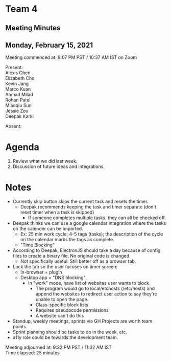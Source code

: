 # Team 4
## Meeting Minutes
## Monday, February 15, 2021

Meeting commenced at: 9:07 PM PST / 10:37 AM IST on Zoom

Present:  
Alexis Chen  
Elizabeth Cho  
Kevin Jang  
Marco Kuan  
Ahmad Milad  
Rohan Patel  
Miaoqiu Sun  
Jessie Zou  
Deepak Karki

Absent:  

# Agenda
1. Review what we did last week.
2. Discussion of future ideas and integrations.

# Notes
- Currently skip button skips the current task and resets the timer.
  - Deepak recommends keeping the task and timer separate (don't reset timer when a task is skipped)
    - If someone completes multiple tasks, they can all be checked off.
- Deepak thinks we can use a google calendar integration where the tasks on the calender can be imported.
  - Ex: 25 min work cycle; 4-5 tags (tasks); the description of the cycle on the calendar marks the tags as complete.
  - "Time Blocking" 
- According to Deepak, ElectronJS should take a day because of config files to create a binary file. No original code is changed.
  - Not specifically useful. Still better off as a browser tab.
- Lock the tab so the user focuses on timer screen:
  - In-browser = plugin
  - Desktop app = "DNS blocking"
    - In "work" mode, have list of websites user wants to block
      - The program would go to local/etchosts (/etc/hosts) and append the websites to redirect user action to say they're unable to open the page.
      - Class-specific block lists
      - Requires pseudocode permissions
      - A website can't do this
- Standup, weekly meetings, sprints via GH Projects are worth team points.
- Sprint planning should be tasks to do in the week, etc.
- a11y role could be towards the development team.

Meeting adjourned at: 9:32 PM PST / 11:02 AM IST  
Time elapsed: 25 minutes
